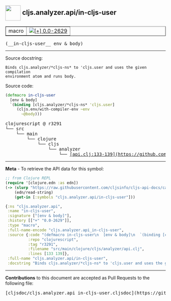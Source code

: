 ## <img width="48px" valign="middle" src="http://i.imgur.com/Hi20huC.png"> cljs.analyzer.api/in-cljs-user

 <table border="1">
<tr>

<td>macro</td>
<td><a href="https://github.com/cljsinfo/cljs-api-docs/tree/0.0-2629"><img valign="middle" alt="[+] 0.0-2629" src="https://img.shields.io/badge/+-0.0--2629-lightgrey.svg"></a> </td>
</tr>
</table>

 <samp>
(__in-cljs-user__ env & body)<br>
</samp>

---




Source docstring:

```
Binds cljs.analyzer/*cljs-ns* to 'cljs.user and uses the given compilation
environment atom and runs body.
```

Source code:

```clj
(defmacro in-cljs-user
  [env & body]
  `(binding [cljs.analyzer/*cljs-ns* 'cljs.user]
     (cljs.env/with-compiler-env ~env
       ~@body)))
```

 <pre>
clojurescript @ r3291
└── src
    └── main
        └── clojure
            └── cljs
                └── analyzer
                    └── <ins>[api.clj:133-139](https://github.com/clojure/clojurescript/blob/r3291/src/main/clojure/cljs/analyzer/api.clj#L133-L139)</ins>
</pre>


---

__Meta__ - To retrieve the API data for this symbol:

```clj
;; from Clojure REPL
(require '[clojure.edn :as edn])
(-> (slurp "https://raw.githubusercontent.com/cljsinfo/cljs-api-docs/catalog/cljs-api.edn")
    (edn/read-string)
    (get-in [:symbols "cljs.analyzer.api/in-cljs-user"]))
```

```clj
{:ns "cljs.analyzer.api",
 :name "in-cljs-user",
 :signature ["[env & body]"],
 :history [["+" "0.0-2629"]],
 :type "macro",
 :full-name-encode "cljs.analyzer.api_in-cljs-user",
 :source {:code "(defmacro in-cljs-user\n  [env & body]\n  `(binding [cljs.analyzer/*cljs-ns* 'cljs.user]\n     (cljs.env/with-compiler-env ~env\n       ~@body)))",
          :repo "clojurescript",
          :tag "r3291",
          :filename "src/main/clojure/cljs/analyzer/api.clj",
          :lines [133 139]},
 :full-name "cljs.analyzer.api/in-cljs-user",
 :docstring "Binds cljs.analyzer/*cljs-ns* to 'cljs.user and uses the given compilation\nenvironment atom and runs body."}

```

---

__Contributions__ to this document are accepted as Pull Requests to the following file:

 <pre>
[cljsdoc/cljs.analyzer.api_in-cljs-user.cljsdoc](https://github.com/cljsinfo/cljs-api-docs/blob/master/cljsdoc/cljs.analyzer.api_in-cljs-user.cljsdoc)
</pre>

